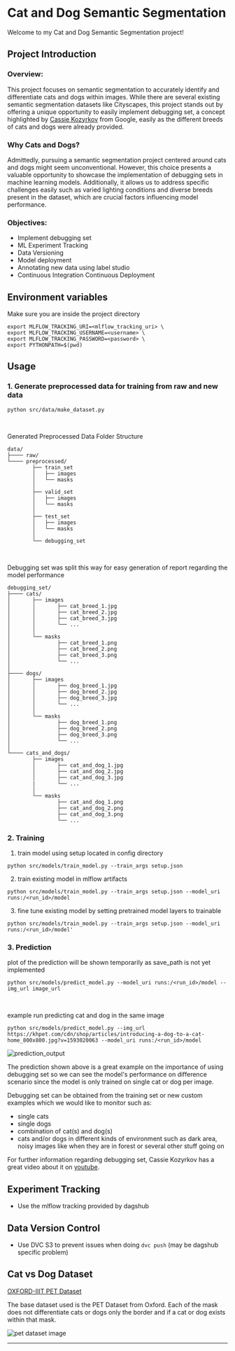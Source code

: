 # Cat and Dog Semantic Segmentation

 Welcome to my Cat and Dog Semantic Segmentation project!

## Project Introduction

### Overview:
This project focuses on semantic segmentation to accurately identify and differentiate cats and dogs within images. While there are several existing semantic segmentation datasets like Cityscapes, this project stands out by offering a unique opportunity to easily implement debugging set, a concept highlighted by [Cassie Kozyrkov](https://www.youtube.com/watch?v=BynidpRMZkc&t=1s) from Google, easily as the different breeds of cats and dogs were already provided.

### Why Cats and Dogs?
Admittedly, pursuing a semantic segmentation project centered around cats and dogs might seem unconventional. However, this choice presents a valuable opportunity to showcase the implementation of debugging sets in machine learning models. Additionally, it allows us to address specific challenges easily such as varied lighting conditions and diverse breeds present in the dataset, which are crucial factors influencing model performance.

### Objectives:
- Implement debugging set
- ML Experiment Tracking
- Data Versioning
- Model deployment
- Annotating new data using label studio
- Continuous Integration Continuous Deployment


## Environment variables
Make sure you are inside the project directory
```shell
export MLFLOW_TRACKING_URI=<mlflow_tracking_uri> \
export MLFLOW_TRACKING_USERNAME=<username> \
export MLFLOW_TRACKING_PASSWORD=<password> \
export PYTHONPATH=$(pwd)
```

## Usage

### 1. Generate preprocessed data for training from raw and new data
```shell
python src/data/make_dataset.py
```
</br>

Generated Preprocessed Data Folder Structure
```
data/
├──── raw/
└──── preprocessed/ 
        ├── train_set
        │   ├── images
        │   └── masks
        │
        ├── valid_set
        │   ├── images
        │   └── masks
        │
        ├── test_set
        │   ├── images
        │   └── masks
        │
        └── debugging_set
```
</br>

Debugging set was split this way for easy generation of report regarding the model performance
```
debugging_set/
├──── cats/
│       ├── images
│       │       ├── cat_breed_1.jpg
│       │       ├── cat_breed_2.jpg
│       │       ├── cat_breed_3.jpg
│       │       └── ...
│       │
│       └── masks
│               ├── cat_breed_1.png
│               ├── cat_breed_2.png
│               ├── cat_breed_3.png
│               └── ...
│
├──── dogs/
│       ├── images
│       │       ├── dog_breed_1.jpg
│       │       ├── dog_breed_2.jpg
│       │       ├── dog_breed_3.jpg
│       │       └── ...
│       │
│       └── masks
│               ├── dog_breed_1.png
│               ├── dog_breed_2.png
│               ├── dog_breed_3.png
│               └── ...
│
└──── cats_and_dogs/
        ├── images
        │       ├── cat_and_dog_1.jpg
        │       ├── cat_and_dog_2.jpg
        │       ├── cat_and_dog_3.jpg
        |       └── ...
        │
        └── masks
                ├── cat_and_dog_1.png
                ├── cat_and_dog_2.png
                ├── cat_and_dog_3.png
                └── ... 
```


### 2. Training

1. train model using setup located in config directory
```shell
python src/models/train_model.py --train_args setup.json
```

2. train existing model in mlflow artifacts
```shell
python src/models/train_model.py --train_args setup.json --model_uri runs:/<run_id>/model
```

3. fine tune existing model by setting pretrained model layers to trainable
```shell
python src/models/train_model.py --train_args setup.json --model_uri runs:/<run_id>/model'
```

### 3. Prediction
plot of the prediction will be shown temporarily as save_path is not yet implemented
```shell
python src/models/predict_model.py --model_uri runs:/<run_id>/model --img_url image_url
```
<br/>

example run predicting cat and dog in the same image
```shell
python src/models/predict_model.py --img_url https://khpet.com/cdn/shop/articles/introducing-a-dog-to-a-cat-home_800x800.jpg?v=1593020063 --model_uri runs:/<run_id>/model
```
![prediction_output](https://i.imgur.com/O8A6lYH.png)

The prediction shown above is a great example on the importance of using debugging set so we can see the model's performance on difference scenario since the model is only trained on single cat or dog per image. 

Debugging set can be obtained from the training set or new custom examples which we would like to monitor such as:
- single cats
- single dogs
- combination of cat(s) and dog(s)
- cats and/or dogs in different kinds of environment such as dark area, noisy images like when they are in forest or several other stuff going on

For further information regarding debugging set, Cassie Kozyrkov has a great video about it on [youtube](https://www.youtube.com/watch?v=BynidpRMZkc).

## Experiment Tracking
- Use the mlflow tracking provided by dagshub

## Data Version Control
- Use DVC S3 to prevent issues when doing `dvc push` (may be dagshub specific problem)

## Cat vs Dog Dataset
[OXFORD-IIIT PET Dataset](https://www.robots.ox.ac.uk/~vgg/data/pets/)

The base dataset used is the PET Dataset from Oxford. Each of the mask does not differentiate cats or dogs only the border and if a cat or dog exists within that mask.

![pet dataset image](https://www.robots.ox.ac.uk/~vgg/data/pets/pet_annotations.jpg)

------------